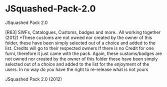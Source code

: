JSquashed-Pack-2.0
==================

JSquashed Pack 2.0


[R63] SWFs, Catalogues, Customs, badges and more.. All working together  (2012)                                                         *These customs are not owned nor created by the owner of this
folder, these have been simply selected out of a choice
and added to the list. Credits will go to their respected owners
If there is no Credit for one furni, therefore it just
came with the pack.
Again, these customs/badges are not owned nor created by the owner of this folder
these have been simply selected out of a choice and added to the list for the
enjoyment of the users. In no way do you have the right to re-release what is not yours
                

JSquashed Pack 2.0 (2012)